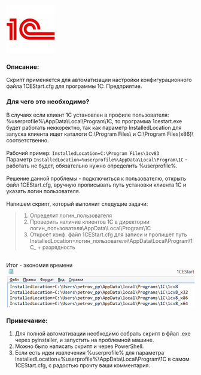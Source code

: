 ![1c](https://github.com/legion088/configuration-setting/blob/master/img/1c.jpg)
### Описание:
Скрипт применяется для автоматизации настройки конфигурационного файла 1CEStart.cfg для программы 1С: Предприятие.
### Для чего это необходимо?
В случаях если клиент 1С установлен в профиле пользователя: %userprofile%\AppData\Local\Program\1C, то программа 1cestart.exe будет работать неккоректно, так как параметр InstalledLocation для запуска клиента ищет каталоги C:\Program Files\ и C:\Program Files(x86)\ соответственно.<br /><br />
Рабочий пример: `InstalledLocation=C:\Program Files\1cv83` <br />
Параметр `InstalledLocation=%userprofile%\AppData\Local\Program\1C` - работать не будет, обязательно нужно определить %userprofile%.
<br /><br />
Решение данной проблемы - подключиться к пользователю, открыть файл 1CEStart.cfg, вручную прописывать путь установки клиента 1С и указать логин пользователя.<br />
<br /> Напишем скрипт, который выполнит  следущие задачи:
> 1. Определит логин_пользователя
> 2. Проверить наличие клиентов 1С в директории логин_пользователя\AppData\Local\Program\1C 
> 3. Откроет конф. файл 1CEStart.cfg для записи и пропишет путь InstalledLocation=логин_пользователя\AppData\Local\Program\1C_ + разрядность

<br />Итог - экономия времени <br />
![result](https://github.com/legion088/configuration-setting/blob/master/img/result.png)

### Примечание:
1. Для полной автоматизации необходимо собрать скрипт в фйал .exe через pyinstaller, и запустить на проблемной машине.
2. Можно было написать скрипт и через PowerShell.
3. Если есть идеи извлечения %userprofile% для параметра InstalledLocation=%userprofile%\AppData\Local\Program\1C в самом 1CEStart.cfg, с радостью прочту ваши комментария.
